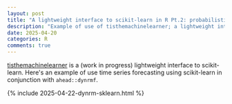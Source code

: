 ```yaml
---
layout: post
title: "A lightweight interface to scikit-learn in R Pt.2: probabilistic time series forecasting in conjunction with ahead::dynrmf"
description: "Example of use of tisthemachinelearner; a lightweight interface to scikit-learn in R: probabilistic time series forecasting in conjunction with ahead::dynrmf"
date: 2025-04-20
categories: R
comments: true
---
```


[tisthemachinelearner](https://docs.techtonique.net/tisthemachinelearner_r) is a  (work in progress) lightweight interface to scikit-learn. Here's an example of use time series forecasting using scikit-learn in conjunction with   `ahead::dynrmf`.

{% include 2025-04-22-dynrm-sklearn.html %}